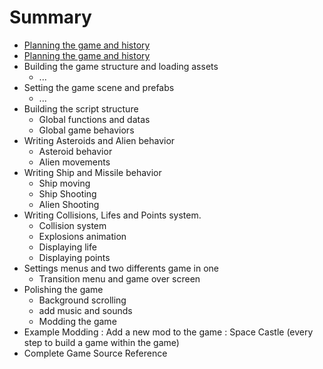 # Summary

* [Planning the game and history](ch1.md)
* [Planning the game and history](ch1.md#chapter-1--planning-the-game)
* Building the game structure and loading assets
   * ...
* Setting the game scene and prefabs
   * ...
* Building the script structure
   * Global functions and datas
   * Global game behaviors
* Writing Asteroids and Alien behavior
   * Asteroid behavior
   * Alien movements
* Writing Ship and Missile behavior
   * Ship moving
   * Ship Shooting
   * Alien Shooting
* Writing Collisions, Lifes and Points system.
   * Collision system
   * Explosions animation
   * Displaying life
   * Displaying points
* Settings menus and two differents game in one
   * Transition menu and game over screen
* Polishing the game
   * Background scrolling
   * add music and sounds
   * Modding the game
* Example Modding : Add a new mod to the game : Space Castle (every step to build a game within the game)
* Complete Game Source Reference